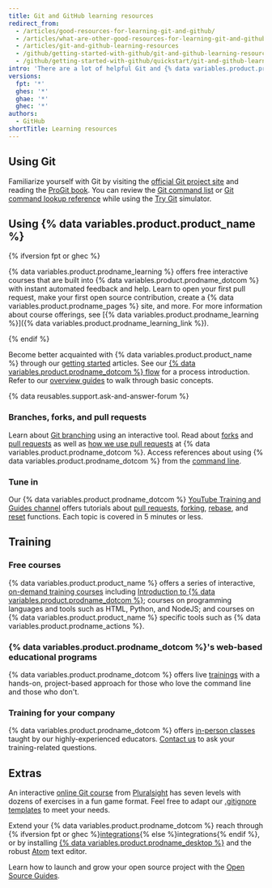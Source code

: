 ```yaml
---
title: Git and GitHub learning resources
redirect_from:
  - /articles/good-resources-for-learning-git-and-github/
  - /articles/what-are-other-good-resources-for-learning-git-and-github/
  - /articles/git-and-github-learning-resources
  - /github/getting-started-with-github/git-and-github-learning-resources
  - /github/getting-started-with-github/quickstart/git-and-github-learning-resources
intro: 'There are a lot of helpful Git and {% data variables.product.product_name %} resources on the web. This is a short list of our favorites!'
versions:
  fpt: '*'
  ghes: '*'
  ghae: '*'
  ghec: '*'
authors:
  - GitHub
shortTitle: Learning resources
---
```

## Using Git

Familiarize yourself with Git by visiting the [official Git project site](https://git-scm.com) and reading the [ProGit book](http://git-scm.com/book). You can review the [Git command list](https://git-scm.com/docs) or [Git command lookup reference](http://gitref.org) while using the [Try Git](https://try.github.com) simulator.

## Using {% data variables.product.product_name %}

{% ifversion fpt or ghec %}

{% data variables.product.prodname_learning %} offers free interactive courses that are built into {% data variables.product.prodname_dotcom %} with instant automated feedback and help. Learn to open your first pull request, make your first open source contribution, create a {% data variables.product.prodname_pages %} site, and more. For more information about course offerings, see [{% data variables.product.prodname_learning %}]({% data variables.product.prodname_learning_link %}).

{% endif %}

Become better acquainted with {% data variables.product.product_name %} through our [getting started](/categories/getting-started-with-github/) articles. See our [{% data variables.product.prodname_dotcom %} flow](https://guides.github.com/introduction/flow) for a process introduction. Refer to our [overview guides](https://guides.github.com) to walk through basic concepts.

{% data reusables.support.ask-and-answer-forum %}

### Branches, forks, and pull requests

Learn about [Git branching](http://learngitbranching.js.org/) using an interactive tool. Read about [forks](/pull-requests/collaborating-with-pull-requests/working-with-forks/about-forks) and [pull requests](/articles/using-pull-requests) as well as [how we use pull requests](https://github.com/blog/1124-how-we-use-pull-requests-to-build-github) at {% data variables.product.prodname_dotcom %}. Access references about using {% data variables.product.prodname_dotcom %} from the [command line](https://cli.github.com/).

### Tune in

Our {% data variables.product.prodname_dotcom %} [YouTube Training and Guides channel](https://youtube.com/githubguides) offers tutorials about [pull requests](https://www.youtube.com/watch?v=d5wpJ5VimSU&list=PLg7s6cbtAD15G8lNyoaYDuKZSKyJrgwB-&index=19), [forking](https://www.youtube.com/watch?v=5oJHRbqEofs), [rebase](https://www.youtube.com/watch?v=SxzjZtJwOgo&list=PLg7s6cbtAD15G8lNyoaYDuKZSKyJrgwB-&index=22), and [reset](https://www.youtube.com/watch?v=BKPjPMVB81g) functions. Each topic is covered in 5 minutes or less.

## Training

### Free courses

{% data variables.product.product_name %} offers a series of interactive, [on-demand training courses](https://lab.github.com/) including [Introduction to {% data variables.product.prodname_dotcom %}](https://lab.github.com/githubtraining/introduction-to-github); courses on programming languages and tools such as HTML, Python, and NodeJS; and courses on {% data variables.product.product_name %} specific tools such as {% data variables.product.prodname_actions %}.

### {% data variables.product.prodname_dotcom %}'s web-based educational programs

{% data variables.product.prodname_dotcom %} offers live [trainings](https://services.github.com/#upcoming-events) with a hands-on, project-based approach for those who love the command line and those who don't.

### Training for your company

{% data variables.product.prodname_dotcom %} offers [in-person classes](https://services.github.com/#offerings) taught by our highly-experienced educators. [Contact us](https://services.github.com/#contact) to ask your training-related questions.

## Extras

An interactive [online Git course](https://www.pluralsight.com/courses/code-school-git-real) from [Pluralsight](https://www.pluralsight.com/codeschool) has seven levels with dozens of exercises in a fun game format. Feel free to adapt our [.gitignore templates](https://github.com/github/gitignore) to meet your needs.

Extend your {% data variables.product.prodname_dotcom %} reach through {% ifversion fpt or ghec %}[integrations](/articles/about-integrations){% else %}integrations{% endif %}, or by installing [{% data variables.product.prodname_desktop %}](https://desktop.github.com) and the robust [Atom](https://atom.io) text editor.

Learn how to launch and grow your open source project with the [Open Source Guides](https://opensource.guide/).
